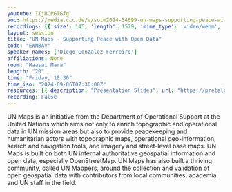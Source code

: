 ```yaml
---
youtube: IIjBCPGTGfg
voc: https://media.ccc.de/v/sotm2024-54699-un-maps-supporting-peace-with-open-data
recordings: [{'size': 145, 'length': 1579, 'mime_type': 'video/webm', 'language': 'eng', 'filename': 'sotm2024-54699-eng-UN_Maps_-_Supporting_Peace_with_Open_Data_webm-hd.webm', 'state': 'new', 'folder': 'webm-hd', 'high_quality': True, 'width': 1920, 'height': 1080, 'updated_at': '2024-10-29T19:13:58.237+01:00', 'recording_url': 'https://cdn.media.ccc.de/events/sotm/2024/webm-hd/sotm2024-54699-eng-UN_Maps_-_Supporting_Peace_with_Open_Data_webm-hd.webm', 'url': 'https://api.media.ccc.de/public/recordings/81154', 'event_url': 'https://api.media.ccc.de/public/events/34443fef-fca0-5c33-abb1-53bdf235bf4a', 'conference_url': 'https://api.media.ccc.de/public/conferences/sotm2024'}, {'size': 68, 'length': 1579, 'mime_type': 'video/webm', 'language': 'eng', 'filename': 'sotm2024-54699-eng-UN_Maps_-_Supporting_Peace_with_Open_Data_webm-sd.webm', 'state': 'new', 'folder': 'webm-sd', 'high_quality': False, 'width': 720, 'height': 576, 'updated_at': '2024-10-29T18:54:52.122+01:00', 'recording_url': 'https://cdn.media.ccc.de/events/sotm/2024/webm-sd/sotm2024-54699-eng-UN_Maps_-_Supporting_Peace_with_Open_Data_webm-sd.webm', 'url': 'https://api.media.ccc.de/public/recordings/81153', 'event_url': 'https://api.media.ccc.de/public/events/34443fef-fca0-5c33-abb1-53bdf235bf4a', 'conference_url': 'https://api.media.ccc.de/public/conferences/sotm2024'}, {'size': 52, 'length': 1579, 'mime_type': 'video/mp4', 'language': 'eng', 'filename': 'sotm2024-54699-eng-UN_Maps_-_Supporting_Peace_with_Open_Data_sd.mp4', 'state': 'new', 'folder': 'h264-sd', 'high_quality': False, 'width': 720, 'height': 576, 'updated_at': '2024-10-29T18:47:38.643+01:00', 'recording_url': 'https://cdn.media.ccc.de/events/sotm/2024/h264-sd/sotm2024-54699-eng-UN_Maps_-_Supporting_Peace_with_Open_Data_sd.mp4', 'url': 'https://api.media.ccc.de/public/recordings/81152', 'event_url': 'https://api.media.ccc.de/public/events/34443fef-fca0-5c33-abb1-53bdf235bf4a', 'conference_url': 'https://api.media.ccc.de/public/conferences/sotm2024'}, {'size': 24, 'length': 1579, 'mime_type': 'audio/mpeg', 'language': 'eng', 'filename': 'sotm2024-54699-eng-UN_Maps_-_Supporting_Peace_with_Open_Data_mp3.mp3', 'state': 'new', 'folder': 'mp3', 'high_quality': False, 'width': 0, 'height': 0, 'updated_at': '2024-10-29T18:44:17.458+01:00', 'recording_url': 'https://cdn.media.ccc.de/events/sotm/2024/mp3/sotm2024-54699-eng-UN_Maps_-_Supporting_Peace_with_Open_Data_mp3.mp3', 'url': 'https://api.media.ccc.de/public/recordings/81151', 'event_url': 'https://api.media.ccc.de/public/events/34443fef-fca0-5c33-abb1-53bdf235bf4a', 'conference_url': 'https://api.media.ccc.de/public/conferences/sotm2024'}, {'size': 159, 'length': 1579, 'mime_type': 'video/mp4', 'language': 'eng', 'filename': 'sotm2024-54699-eng-UN_Maps_-_Supporting_Peace_with_Open_Data_hd.mp4', 'state': 'new', 'folder': 'h264-hd', 'high_quality': True, 'width': 1920, 'height': 1080, 'updated_at': '2024-10-29T18:42:22.885+01:00', 'recording_url': 'https://cdn.media.ccc.de/events/sotm/2024/h264-hd/sotm2024-54699-eng-UN_Maps_-_Supporting_Peace_with_Open_Data_hd.mp4', 'url': 'https://api.media.ccc.de/public/recordings/81150', 'event_url': 'https://api.media.ccc.de/public/events/34443fef-fca0-5c33-abb1-53bdf235bf4a', 'conference_url': 'https://api.media.ccc.de/public/conferences/sotm2024'}]
layout: session
title: "UN Maps - Supporting Peace with Open Data"
code: "EWNBAV"
speaker_names: ['Diego Gonzalez Ferreiro']
affiliations: None
room: "Maasai Mara"
length: "20"
time: "Friday, 10:30"
time_iso: "2024-09-06T07:30:00Z"
resources: [{ description: "Presentation Slides", url: "https://pretalx.com/media/sotm2024/submissions/EWNBAV/resources/SOTM_2024_-_Keyno_98Fhdzj.pdf" }]
recording: False
---
```


UN Maps is an initiative from the Department of Operational Support at the United Nations which aims not only to enrich topographic and operational data in UN mission areas but also to provide peacekeeping and humanitarian actors with topographic maps, operational geo-information, search and navigation tools, and imagery and street-level base maps. UN Maps is built on both UN internal authoritative geospatial information and open data, especially OpenStreetMap. UN Maps has also built a thriving community, called UN Mappers, around the collection and validation of open geospatial data with contributors from local communities, academia and UN staff in the field.

